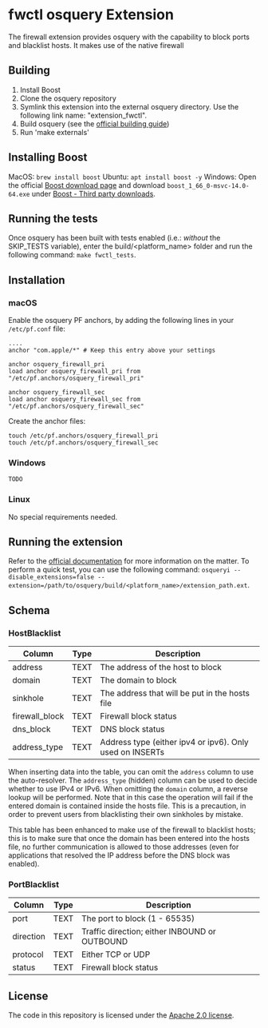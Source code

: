 # fwctl osquery Extension

The firewall extension provides osquery with the capability to block ports and blacklist hosts. It makes use of the native firewall 
## Building

1. Install Boost
2. Clone the osquery repository
3. Symlink this extension into the external osquery directory. Use the following link name: "extension_fwctl".
4. Build osquery (see the [official building guide](https://osquery.readthedocs.io/en/latest/development/building/))
5. Run 'make externals'

## Installing Boost
MacOS: `brew install boost`
Ubuntu: `apt install boost -y`
Windows: Open the official [Boost download page](http://www.boost.org/users/download/) and download `boost_1_66_0-msvc-14.0-64.exe` under [Boost - Third party downloads](https://dl.bintray.com/boostorg/release/1.66.0/binaries/).

## Running the tests

Once osquery has been built with tests enabled (i.e.: *without* the SKIP_TESTS variable), enter the build/<platform_name> folder and run the following command: `make fwctl_tests`.

## Installation

### macOS

Enable the osquery PF anchors, by adding the following lines in your `/etc/pf.conf` file:
```
....
anchor "com.apple/*" # Keep this entry above your settings

anchor osquery_firewall_pri
load anchor osquery_firewall_pri from "/etc/pf.anchors/osquery_firewall_pri"

anchor osquery_firewall_sec
load anchor osquery_firewall_sec from "/etc/pf.anchors/osquery_firewall_sec"
```

Create the anchor files:

```
touch /etc/pf.anchors/osquery_firewall_pri
touch /etc/pf.anchors/osquery_firewall_sec
```

### Windows

`TODO`

### Linux

No special requirements needed.

## Running the extension

Refer to the [official documentation](https://osquery.readthedocs.io/en/latest/deployment/extensions/) for more information on the matter. To perform a quick test, you can use the following command: `osqueryi --disable_extensions=false --extension=/path/to/osquery/build/<platform_name>/extension_path.ext`.

## Schema

### HostBlacklist

| Column         | Type | Description                                              |
|----------------|------|----------------------------------------------------------|
| address        | TEXT | The address of the host to block                         |
| domain         | TEXT | The domain to block                                      |
| sinkhole       | TEXT | The address that will be put in the hosts file           |
| firewall_block | TEXT | Firewall block status                                    |
| dns_block      | TEXT | DNS block status                                         |
| address_type   | TEXT | Address type (either ipv4 or ipv6). Only used on INSERTs |

When inserting data into the table, you can omit the `address` column to use the auto-resolver. The `address_type` (hidden) column can be used to decide whether to use IPv4 or IPv6. When omitting the `domain` column, a reverse lookup will be performed. Note that in this case the operation will fail if the entered domain is contained inside the hosts file. This is a precaution, in order to prevent users from blacklisting their own sinkholes by mistake.

This table has been enhanced to make use of the firewall to blacklist hosts; this is to make sure that once the domain has been entered into the hosts file, no further communication is allowed to those addresses (even for applications that resolved the IP address before the DNS block was enabled).

### PortBlacklist

| Column         | Type | Description                                    |
|----------------|------|------------------------------------------------|
| port           | TEXT | The port to block (1 - 65535)                  |
| direction      | TEXT | Traffic direction; either INBOUND or OUTBOUND  |
| protocol       | TEXT | Either TCP or UDP                              |
| status         | TEXT | Firewall block status                          |

## License

The code in this repository is licensed under the [Apache 2.0 license](../LICENSE).
